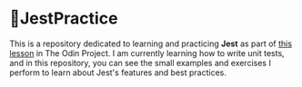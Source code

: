# 📝JestPractice

This is a repository dedicated to learning and practicing **Jest** as part of [this lesson](https://www.theodinproject.com/lessons/node-path-javascript-testing-practice) in The Odin Project. I am currently learning how to write unit tests, and in this repository, you can see the small examples and exercises I perform to learn about Jest's features and best practices.
